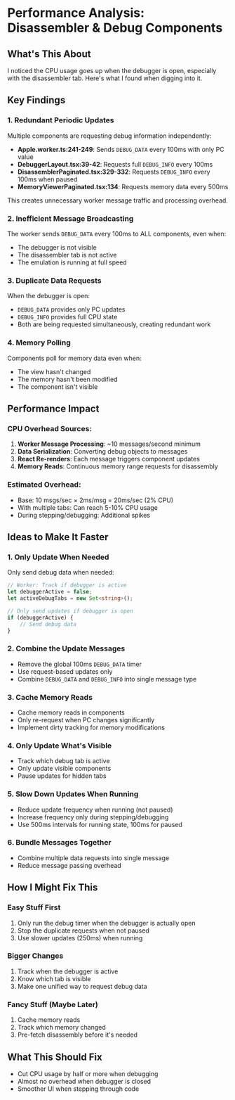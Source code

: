 # Performance Analysis: Disassembler & Debug Components

## What's This About

I noticed the CPU usage goes up when the debugger is open, especially with the disassembler tab. Here's what I found when digging into it.

## Key Findings

### 1. Redundant Periodic Updates

Multiple components are requesting debug information independently:

- **Apple.worker.ts:241-249**: Sends `DEBUG_DATA` every 100ms with only PC value
- **DebuggerLayout.tsx:39-42**: Requests full `DEBUG_INFO` every 100ms
- **DisassemblerPaginated.tsx:329-332**: Requests `DEBUG_INFO` every 100ms when paused
- **MemoryViewerPaginated.tsx:134**: Requests memory data every 500ms

This creates unnecessary worker message traffic and processing overhead.

### 2. Inefficient Message Broadcasting

The worker sends `DEBUG_DATA` every 100ms to ALL components, even when:

- The debugger is not visible
- The disassembler tab is not active
- The emulation is running at full speed

### 3. Duplicate Data Requests

When the debugger is open:

- `DEBUG_DATA` provides only PC updates
- `DEBUG_INFO` provides full CPU state
- Both are being requested simultaneously, creating redundant work

### 4. Memory Polling

Components poll for memory data even when:

- The view hasn't changed
- The memory hasn't been modified
- The component isn't visible

## Performance Impact

### CPU Overhead Sources:

1. **Worker Message Processing**: ~10 messages/second minimum
2. **Data Serialization**: Converting debug objects to messages
3. **React Re-renders**: Each message triggers component updates
4. **Memory Reads**: Continuous memory range requests for disassembly

### Estimated Overhead:

- Base: 10 msgs/sec × 2ms/msg = 20ms/sec (2% CPU)
- With multiple tabs: Can reach 5-10% CPU usage
- During stepping/debugging: Additional spikes

## Ideas to Make It Faster

### 1. Only Update When Needed

Only send debug data when needed:

```typescript
// Worker: Track if debugger is active
let debuggerActive = false;
let activeDebugTabs = new Set<string>();

// Only send updates if debugger is open
if (debuggerActive) {
    // Send debug data
}
```

### 2. Combine the Update Messages

- Remove the global 100ms `DEBUG_DATA` timer
- Use request-based updates only
- Combine `DEBUG_DATA` and `DEBUG_INFO` into single message type

### 3. Cache Memory Reads

- Cache memory reads in components
- Only re-request when PC changes significantly
- Implement dirty tracking for memory modifications

### 4. Only Update What's Visible

- Track which debug tab is active
- Only update visible components
- Pause updates for hidden tabs

### 5. Slow Down Updates When Running

- Reduce update frequency when running (not paused)
- Increase frequency only during stepping/debugging
- Use 500ms intervals for running state, 100ms for paused

### 6. Bundle Messages Together

- Combine multiple data requests into single message
- Reduce message passing overhead

## How I Might Fix This

### Easy Stuff First

1. Only run the debug timer when the debugger is actually open
2. Stop the duplicate requests when not paused
3. Use slower updates (250ms) when running

### Bigger Changes

1. Track when the debugger is active
2. Know which tab is visible
3. Make one unified way to request debug data

### Fancy Stuff (Maybe Later)

1. Cache memory reads
2. Track which memory changed
3. Pre-fetch disassembly before it's needed

## What This Should Fix

- Cut CPU usage by half or more when debugging
- Almost no overhead when debugger is closed
- Smoother UI when stepping through code
